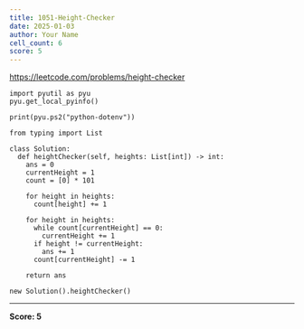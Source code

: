```yaml
---
title: 1051-Height-Checker
date: 2025-01-03
author: Your Name
cell_count: 6
score: 5
---
```


https://leetcode.com/problems/height-checker


```
import pyutil as pyu
pyu.get_local_pyinfo()
```


```
print(pyu.ps2("python-dotenv"))
```


```
from typing import List
```


```
class Solution:
  def heightChecker(self, heights: List[int]) -> int:
    ans = 0
    currentHeight = 1
    count = [0] * 101

    for height in heights:
      count[height] += 1

    for height in heights:
      while count[currentHeight] == 0:
        currentHeight += 1
      if height != currentHeight:
        ans += 1
      count[currentHeight] -= 1

    return ans
```


```
new Solution().heightChecker()
```


---
**Score: 5**